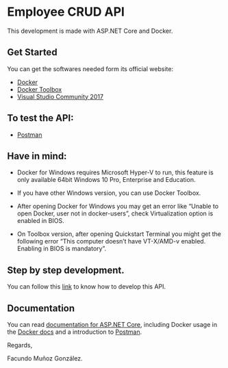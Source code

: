 # Employee CRUD API
This development is made with ASP.NET Core and Docker.

## Get Started
You can get the softwares needed form its official website:
- [Docker](https://store.docker.com/editions/community/docker-ce-desktop-windows)
- [Docker Toolbox](https://docs.docker.com/toolbox/toolbox_install_windows/)
- [Visual Studio Community 2017](https://www.visualstudio.com/vs/community/)

## To test the API:
- [Postman](https://www.getpostman.com/)

## Have in mind:

- Docker for Windows requires Microsoft Hyper-V to run, this feature is only available 64bit Windows 10 Pro, Enterprise and Education.

- If you have other Windows version, you can use Docker Toolbox. 

- After opening Docker for Windows you may get an error like “Unable to open Docker, user not in docker-users”, check Virtualization option is enabled in BIOS.

- On Toolbox version, after opening Quickstart Terminal you might get the following error “This computer doesn’t have VT-X/AMD-v enabled. Enabling in BIOS is mandatory”.

## Step by step development.
You can follow this [link](https://medium.com/@gmf.facundo/asp-net-core-and-docker-working-together-42723eb7f3f) to know how to develop this API.

## Documentation
You can read [documentation for ASP.NET Core](https://docs.microsoft.com/en-us/aspnet/core/?view=aspnetcore-2.1), including Docker usage in the [Docker docs](https://docs.docker.com/) and a introduction to [Postman](https://www.getpostman.com/docs/v6/).

Regards,

Facundo Muñoz González.
